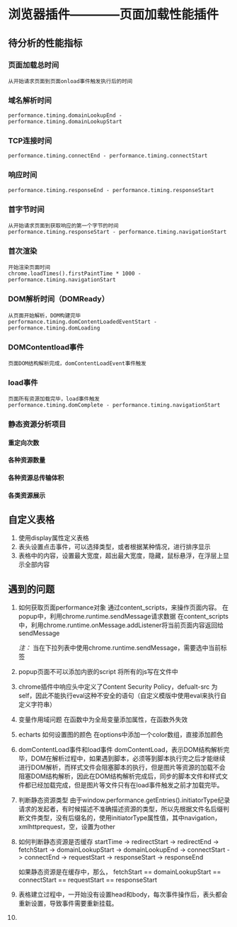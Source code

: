 # 浏览器插件————页面加载性能插件

## 待分析的性能指标

### 页面加载总时间
    从开始请求页面到页面onload事件触发执行后的时间

### 域名解析时间
    performance.timing.domainLookupEnd - performance.timing.domainLookupStart

### TCP连接时间
    performance.timing.connectEnd - performance.timing.connectStart

### 响应时间
    performance.timing.responseEnd - performance.timing.responseStart

### 首字节时间
    从开始请求页面到获取响应的第一个字节的时间
    performance.timing.responseStart - performance.timing.navigationStart

### 首次渲染
    开始渲染页面时间
    chrome.loadTimes().firstPaintTime * 1000 - performance.timing.navigationStart

### DOM解析时间（DOMReady）
    从页面开始解析，DOM构建完毕
    performance.timing.domContentLoadedEventStart - performance.timing.domLoading

### DOMContentload事件
    页面DOM结构解析完成，domContentLoadEvent事件触发

### load事件
    页面所有资源加载完毕，load事件触发
    performance.timing.domComplete - performance.timing.navigationStart

### 静态资源分析项目

#### 重定向次数
#### 各种资源数量
#### 各种资源总传输体积
#### 各类资源展示

## 自定义表格
1. 使用display属性定义表格
2. 表头设置点击事件，可以选择类型，或者根据某种情况，进行排序显示
3. 表格中的内容，设置最大宽度，超出最大宽度，隐藏，鼠标悬浮，在浮层上显示全部内容

## 遇到的问题
1. 如何获取页面performance对象
    通过content_scripts，来操作页面内容。 
    在popup中，利用chrome.runtime.sendMessage请求数据
    在content_scripts中，利用chrome.runtime.onMessage.addListener将当前页面内容返回给sendMessage

    <em>注：</em> 当在下拉列表中使用chrome.runtime.sendMessage，需要选中当前标签

2. popup页面不可以添加内嵌的script
    将所有的js写在文件中

3. chrome插件中响应头中定义了Content Security Policy，defualt-src 为 self，因此不能执行eval这种不安全的语句（自定义模版中使用eval来执行自定义字符串）

4. 变量作用域问题
    在函数中为全局变量添加属性，在函数外失效

5. echarts 如何设置图的颜色
    在options中添加一个color数组，直接添加颜色

6. domContentLoad事件和load事件
    domContentLoad，表示DOM结构解析完毕，DOM在解析过程中，如果遇到脚本，必须等到脚本执行完之后才能继续进行DOM解析，而样式文件会阻塞脚本的执行，但是图片等资源的加载不会阻塞DOM结构解析，因此在DOM结构解析完成后，同步的脚本文件和样式文件都已经加载完成，但是图片等文件只有在load事件触发之前才加载完毕。

7. 判断静态资源类型
    由于window.performance.getEntries().initiatorType纪录请求的发起者，有时候描述不准确描述资源的类型，所以先根据文件名后缀判断文件类型，没有后缀名的，使用initiatorType属性值，其中navigation，xmlhttprequest，空，设置为other

8. 如何判断静态资源是否缓存
    startTime -> redirectStart -> redirectEnd -> fetchStart -> domainLookupStart -> domainLookupEnd -> connectStart -> connectEnd ->  requestStart -> responseStart -> responseEnd

    如果静态资源是在缓存中，那么， fetchStart == domainLookupStart == connectStart == requestStart == responseStart

9. 表格建立过程中，一开始没有设置head和body，每次事件操作后，表头都会重新设置，导致事件需要重新挂载。

10. 




    

